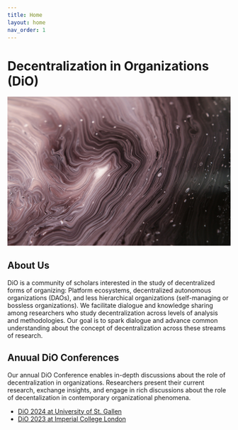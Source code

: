 ```yaml
---
title: Home
layout: home
nav_order: 1
---
```


# Decentralization in Organizations (DiO)

![cover](asset/cover.jpg)

## About Us

DiO is a community of scholars interested in the study of decentralized forms of organizing: Platform ecosystems, decentralized autonomous organizations (DAOs), and less hierarchical organizations (self-managing or bossless organizations). We facilitate dialogue and knowledge sharing among researchers who study decentralization across levels of analysis and methodologies. Our goal is to spark dialogue and advance common understanding about the concept of decentralization across these streams of research.

## Anuual DiO Conferences

Our annual DiO Conference enables in-depth discussions about the role of decentralization in organizations. Researchers present their current research, exchange insights, and engage in rich discussions about the role of decentalization in contemporary organizational phenomena.

- [DiO 2024 at University of St. Gallen](dio_2024/dio_2024.md)
- [DiO 2023 at Imperial College London](dio_2023/dio_2023.md)